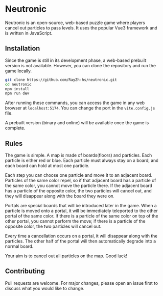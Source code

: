 # Neutronic

Neutronic is an open-source, web-based puzzle game where players cancel out particles to pass levels. It uses the popular Vue3 framework and is written in JavaScript.

## Installation

Since the game is still in its development phase, a web-based prebuilt version is not available. However, you can clone the repository and run the game locally.

```bash
git clone https://github.com/RayZh-hs/neutronic.git
cd neutronic
npm install
npm run dev
```

After running these commands, you can access the game in any web browser at `localhost:5174`. You can change the port in the `vite.config.js` file.

A prebuilt version (binary and online) will be available once the game is complete.

## Rules

The game is simple. A map is made of boards(floors) and particles. Each particle is either red or blue. Each particle must always stay on a board, and each board can hold at most one particle.

Each step you can choose one particle and move it to an adjacent board. Particles of the same color repel, so if that adjacent board has a particle of the same color, you cannot move the particle there. If the adjacent board has a particle of the opposite color, the two particles will cancel out, and they will disappear along with the board they were on.

Portals are special boards that will be introduced later in the game. When a particle is moved onto a portal, it will be immediately teleported to the other portal of the same color. If there is a particle of the same color on top of the other portal, you cannot perform the move; if there is a particle of the opposite color, the two particles will cancel out.

Every time a cancellation occurs on a portal, it will disappear along with the particles. The other half of the portal will then automatically degrade into a normal board.

Your aim is to cancel out all particles on the map. Good luck!

## Contributing

Pull requests are welcome. For major changes, please open an issue first to discuss what you would like to change.